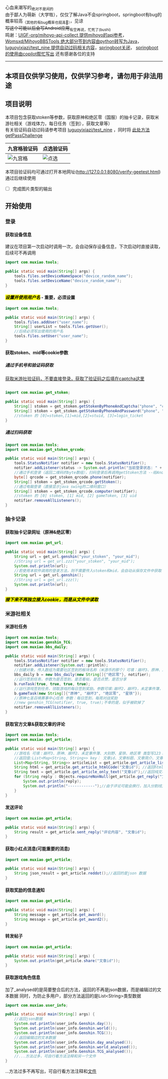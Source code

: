 心血来潮写的<sub>绝对不是闲的</sub>   
由于鄙人为萌新（大学牲），仅仅了解Java不会springboot，springboot有bug的概率较高<sub>（其他的有bug概率也挺高🙂）</sub>，见谅  
~~写这个可能以后会写Android应用~~<sub>有空再说，忙死了(bushi) </sub>  
鸣谢：[UIGF-org/mihoyo-api-collect 提供mihoyo的api参考](https://github.com/UIGF-org/mihoyo-api-collect)，[Womsxd/MihoyoBBSTools 绝大部分签到内容由python转写为Java](https://github.com/Womsxd/MihoyoBBSTools)，[luguoyixiazi/test_nine 提供自动过码相关内容](https://github.com/luguoyixiazi/test_nine)，[springboot关闭](https://blog.csdn.net/afreon/article/details/115805084)，
[springboot 的使用由copilot帮忙写出](https://github.com/copilot) 还有感谢各位的支持

---

## 本项目仅供学习使用，仅供学习参考，请勿用于非法用途

## 项目说明

本项目包含获取stoken等参数，获取原神和绝区零（国服）的抽卡记录，获取米游社相关（游戏体力，每日任务（签到），获取文章等）  
有关验证码自动过码请参考项目 [luguoyixiazi/test_nine](https://github.com/luguoyixiazi/test_nine)
，同时将 [此处方法 getPassChallenge](src/main/java/com/muxiao/bbs_daily.java#L200)

| 九宫格验证码            | 点选验证码            |
|-------------------|------------------|
| ![九宫格](pic/2.jpg) | ![点选](pic/1.jpg) |

本项目验证码均可通过打开本地网址(http://127.0.0.1:8080/verify-geetest.html)通过后继续使用

- [ ] 完成图片类型的输出

## 开始使用

### 登录

#### 获取设备信息

建议在项目第一次启动时调用一次，会自动保存设备信息，下次启动时直接读取，后续可不再调用

```java
import com.muxiao.tools;

public static void main(String[] args) {
    tools.files.setDeviceNameSpace("device_random_name");
    tools.files.setDeviceName("device_random_name");
}
```

#### <mark>***设置并使用用户名***</mark>  - 重要，必须设置

```java
import com.muxiao.tools;

public static void main(String[] args) {
    tools.files.addUser("user_name");
    String[] userList = tools.files.getUser();
    //后续必须写出使用的用户名
    tools.files.setUser("user_name");
}
```

#### 获取stoken、mid等cookie参数

##### 通过手机号和验证码获取

[获取米游社验证码，不要直接登录，获取了验证码之后填在captcha这里](https://user.miyoushe.com/login-platform/mobile.html#/login/captcha)

```java

import com.muxiao.get_stoken;

public static void main(String[] args) {
    String[] stoken = get_stoken.getStokenByPhoneAndCaptcha("phone", "captcha");
    String[] stoken = get_stoken.getStokenByPhoneAndPassword("phone", "password");
    //stoken 的 [0]=stoken,[1]=mid,[2]=stuid, [3]=login_ticket
}
```

##### 通过扫码获取

```java
import com.muxiao.tools;
import com.muxiao.get_stoken_qrcode;

public static void main(String[] args) {
    tools.StatusNotifier notifier = new tools.StatusNotifier();
    notifier.addListener(status -> System.out.println("当前登录状态: " + status));
    //通过手机登录（返回二维码的byte数组），扫码登录后再调用getStoken方法 --给Android应用做的
    byte[] qrcode = get_stoken_qrcode.phone(notifier);
    String[] stoken = get_stoken_qrcode.getStoken();
    //通过电脑登录（直接显示java swing的二维码窗口）
    String[] stoken = get_stoken_qrcode.computer(notifier);
    //stoken 的 [0] stoken, [1] mid, [2] gameToken, [3] uid
    notifier.removeAllListeners();
}
```

### 抽卡记录

#### 获取抽卡记录网址（原神&绝区零）

```java
import com.muxiao.get_url;

public static void main(String[] args) {
    String url = get_url.genshin("your_stoken", "your_mid");
    //String url = get_url.zzz("your_stoken", "your_mid");
    System.out.println(url);
    //若使用本软件调用的登录方法，则不需要传入stoken和mid，会自动从保存文件中获取
    String url = get_url.genshin();
    //String url = get_url.zzz();
    System.out.println(url);
}
```

<mark>***接下来不再独立接入cookie，而是从文件中读取***</mark>

### 米游社相关

#### 米游社任务

```java
import com.muxiao.tools;
import com.muxiao.genshin_TCG;
import com.muxiao.bbs_daily;

public static void main(String[] args) {
    tools.StatusNotifier notifier = new tools.StatusNotifier();
    notifier.addListener(System.out::println);
    //创建对象，传入数组为需要社区签到的板块名称（米游币的那个）可填：崩坏3、原神、崩坏2、未定事件簿、大别野、星铁、绝区零
    bbs_daily b = new bbs_daily(new String[]{"绝区零"}, notifier);
    //运行签到任务，参数为是否签到，是否看帖，是否点赞，是否分享
    b.runTask(true, true, true, true);
    //运行游戏签到任务，领取游戏的每日签到奖励。参数可填:崩坏2，崩坏3，未定事件簿，原神，星铁，绝区零
    b.gameTask(new String[]{"原神", "崩坏3", "绝区零", "星铁"});
    //原神七圣召唤赛事中心任务 参数：每日签到，每周对战奖励
    //new genshin_TCG(notifier, true, true);不幸的是，似乎被砍掉了
    notifier.removeAllListeners();
}
```

#### 获取官方文章&获取文章的评论

```java
import com.muxiao.tools;
import com.muxiao.get_article;

public static void main(String[] args) {
    //游戏名 可填：崩坏3、原神、崩坏2、未定事件簿、大别野、星铁、绝区零 类型写123：1公告、2活动、3资讯（就是米游社上面的分类）
    //返回值:List<Map<String, String>> key： 文章id、文章标题、文章简介、文章首页图
    List<Map<String, String>> articleList = get_article.get_article_list("崩坏3", 1, notifier);//可加帖子数（0，50）
    String html = get_article.get_article_htmlCode("文章id"); //返回html源代码
    String text = get_article.get_article_only_text("文章id");//返回纯文本
    for (String reply : Objects.requireNonNull(get_article.get_reply("文章id"))) {
        System.out.println(reply);
        System.out.println("------------");//由于评论可能会换行，加入分割线方便显示
    }
}

```

#### 发送评论

```java
import com.muxiao.get_article;

public static void main(String[] args) {
    String result = get_article.sent_reply("评论内容", "文章id");
}
```

#### 获取小红点消息(可能重要的消息)

```java
import com.muxiao.get_article;

public static void main(String[] args) {
    String json_result = get_article.reddot();//返回的是json 数据
}
```

#### 获取奖励的信息通知

```java
import com.muxiao.get_article;

public static void main(String[] args) {
    String message = get_article.get_award();
    String message = get_article.get_award2();
}
```

#### 转发帖子

```java
import com.muxiao.get_article;

public static void main(String[] args) {
    System.out.println(get_article.share("文章id"));
}

```

#### 获取游戏角色信息

加了_analysed的是简要整合后的方法，返回的不再是json数据，而是编辑过的文本数据
同时，为防止多用户，部分方法返回的是List\<String\>类型数据

```java
import com.muxiao.user_info;

public static void main(String[] args) {
    //返回json数据
    System.out.println(user_info.Genshin.day());
    System.out.println(user_info.Genshin.world());
    System.out.println(user_info.Genshin.TCG());
    //返回编辑过的文本数据
    System.out.println(user_info.Genshin.day_analysed());
    System.out.println(user_info.Genshin.world_analysed());
    System.out.println(user_info.Genshin.TCG_analysed());
    //...方法过多，可自行看方法注释和另一个文件
}
```

...方法过多不再写出，可自行看方法注释和[文件](src/main/java/com/muxiao/user_info.md)
